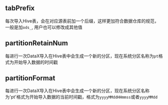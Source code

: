 ## tabPrefix

每次导入Hive表，会在对应源表前加一个后缀，这样更加符合数据仓库的规范，一般是加`ods_`, 用户也可以修改成其他值

## partitionRetainNum

每进行一次DataX导入在Hive表中会生成一个新的分区，现在系统分区名称为`pt`格式为开始导入数据的时间戳

## partitionFormat

每进行一次DataX导入在Hive表中会生成一个新的分区，现在系统分区名称为'pt'格式为开始导入数据的当前时间戳，格式为`yyyyMMddHHmmss`或者`yyyyMMdd`     
